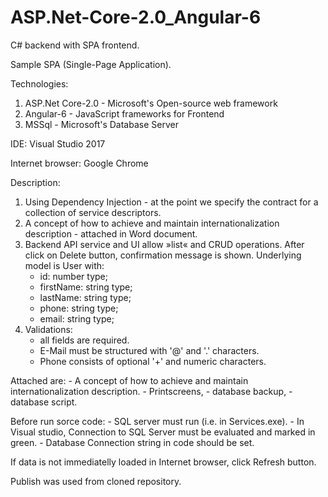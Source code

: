 # ASP.Net-Core-2.0_Angular-6
C# backend with SPA frontend.

Sample SPA (Single-Page Application).

Technologies:
1. ASP.Net Core-2.0 - Microsoft's Open-source web framework
2. Angular-6 - JavaScript frameworks for Frontend
3. MSSql - Microsoft's Database Server

IDE: Visual Studio 2017

Internet browser: Google Chrome 

Description:
1. Using Dependency Injection - at the point we specify the contract for a collection of service descriptors.
2. A concept of how to achieve and maintain internationalization description - attached in Word document.
3. Backend API service and UI allow »list« and CRUD operations. After click on Delete button, confirmation message is
   shown. Underlying model is User with: 
     - id: number type;
     - firstName: string type; 
     - lastName: string type; 
     - phone: string type;    
     - email: string type;
4. Validations: 
     - all fields are required.    
     - E-Mail must be structured with '@' and '.' characters.
     - Phone consists of optional '+' and numeric characters. 

Attached are:
     - A concept of how to achieve and maintain internationalization description. 
     - Printscreens,
     - database backup, 
     - database script.

Before run sorce code:
     - SQL server must run (i.e. in Services.exe). 
     - In Visual studio, Connection to SQL Server must be evaluated and marked in green.
     - Database Connection string in code should be set.

If data is not immediatelly loaded in Internet browser, click Refresh button.

Publish was used from cloned repository.
